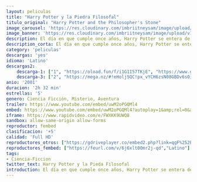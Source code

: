 ```yaml
---
layout: peliculas
title: "Harry Potter y la Piedra Filosofal"
titulo_original: "Harry Potter and the Philosopher's Stone"
image_carousel: 'https://res.cloudinary.com/imbriitneysam/image/upload/v1542846504/harryq-poster-min.jpg'
image_banner: 'https://res.cloudinary.com/imbriitneysam/image/upload/v1542846504/harry1-banner-min.jpg'
description: El día en que cumple once años, Harry Potter se entera de que es hijo de dos destacados hechiceros, de los que ha heredado poderes mágicos. En la escuela Hogwarts de Magia y Hechicería, donde se educa con otros niños que también tienen poderes especiales, aprenderá todo lo necesario para ser mago.
description_corta: El día en que cumple once años, Harry Potter se entera de que es hijo de dos destacados hechiceros, de los que ha heredado poderes mágicos. En la escuela Hogwarts de Magia y Hechicería, donde se educa con otros niños que...
category: 'peliculas'
descargas: 'yes'
idioma: 'Latino'
descargas2:
    descarga-1: ["1", "https://oload.fun/f/i1G1I57TKjE", "https://www.google.com/s2/favicons?domain=openload.co","OpenLoad","https://res.cloudinary.com/imbriitneysam/image/upload/v1541473684/mexico.png", "Latino", "Full HD"]
    descarga-3: ["2", "https://mega.nz/#!eHoljSQC!px_vYCH6zsN08GBDv6sOiYTUqy7iNQgNRRfty_8yOhw", "https://www.google.com/s2/favicons?domain=mega.nz","Mega","https://res.cloudinary.com/imbriitneysam/image/upload/v1541473684/mexico.png", "Latino", "Full HD"]
anio: '2001'
duracion: '2h 32 min'
estrellas: '5'
genero: Ciencia Ficción, Misterio, Aventura
trailer: https://www.youtube.com/embed/uwM2oPGQMl4
embed: https://www.youtube.com/embed/uwM2oPGQMl4?autoplay=1&amp;rel=0&amp;hd=1&border=0&wmode=opaque&enablejsapi=1&modestbranding=1&controls=1&showinfo=0
iframe: https://www.rapidvideo.com/e/FWXKK9UWQ8
sandbox: allow-same-origin allow-forms
reproductor: fembed
clasificacion: '+5'
calidad: 'Full HD'
reproductores_otros: ["https://gdriveplayer.co/embed2.php?link=qgF%252BJapgufwFGItlDkfUiQmweadZa7ut7jWF%252BD3iZDD27gXVUwaioTW1GXp4EpcnmxgihJXgTSQrFmszQO%252FqHmwel%252BecPQnR3LR3kYns19QYUDlz%252F3nZ1DsTo1Yqz48C8hXYjd7ppc%252Bi6GQwIh0HEhqEn6%252FaG%252F%252FnQV%252FR5DLiqNquf8tqb6BNBHOna2BjAGd7e5dKbX%252FaX3RvryHIlljSzG076vWy91xN7yrC41ojYvbvfke2E7wpUdsQ1pX1IaaT5qF6YhnGDkYAguVHdSws5B&button=no","Latino","https://gdriveplayer.co/embed2.php?link=6EAmPRenak91y9c07ahpGwFhu55DU4%252BPng6fcG4SPxlo2FagfN6zjO1OTFY9eLeZN%252BYIREy%252BHxtRniBsye0CnStoR1SYG%252BMAY6nacclNks8jvhnLUlEXjcdEkiwMYh9RZNUNu0rEjBdLsLoN4Uj5IqeSl8lnG0Tpn78srx4x%252F5wh7Hb3HJOPHoOYv0Ruf%252BpMwE9XmQnQvaAARKcTJjsn%252FmSGVaYHyCzMuQpN6N7ZNT4jgj8h%252Bw3mwulitjZJMAyV8%253D","Latino","https://gdriveplayer.co/embed2.php?link=u76w2y%252BljM0Ly1%252FFOVKI1wIVPcrCd%252BtCqGrG%252FZua%252F8hcXwOlzLsQfGdQ7XWKy21XZSejxQJWSDUlOxRn80JTPHUWAw8bfMqgg5XVADxqZXvMBhScuNYNijnr2DV8OCgJ9C5IfSvqbYbn0AgJBrR0xrS7MnhhzMH7ObNWoz95gScv4tg8Lz66TAKu9pugLfImZqHgq10sArmDmidu4VCuec","Latino","https://api.cuevana3.io/stream/index.php?file=ek5lbm9xYWNrS0xYMTZLa2xNbkdvY3ZTb3BtZng4TGp6ZFpobGFMUGtPTFJ5SnFUWU5MSzZkUFhZR1JwbTVha25KR1VvcVBWMGVMWWtaYWhvSkhFNlpTVloyTm9sSmpmMkpHZ29tYz0","Latino","https://mstream.website/gnih3gfs4bnh","Latino"]
reproductores_fembed: ["https://feurl.com/v/6j6xlt00mr2j-qd","Latino"]
tags:
- Ciencia-Ficcion
twitter_text: Harry Potter y la Pieda Filosofal
introduction: El día en que cumple once años, Harry Potter se entera de que es hijo de dos destacados hechiceros, de los que ha heredado poderes mágicos. En la escuela Hogwarts de Magia y Hechicería, donde se educa con otros niños que 
---
```












